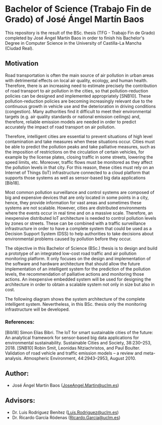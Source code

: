 # Bachelor of Science (Trabajo Fin de Grado) of José Ángel Martín Baos
This repository is the result of the BSc. thesis (TFG - Trabajo Fin de Grado) completed by José Ángel Martín Baos in order to finish his Bachelor's Degree in Computer Science in the University of Castilla-La Mancha (Ciudad Real). 

## Motivation
Road transportation is often the main source of air pollution in urban areas with detrimental effects on local air quality, ecology, and human health. Therefore, there is an increasing need to estimate precisely the contribution of road transport to air pollution in the cities, so that pollution-reduction policies can be designed and implemented appropriately [SNB10]. These pollution-reduction policies are becoming increasingly relevant due to the continuous growth in vehicle use and the deterioration in driving conditions (congestion). Many authorities find it difficult to meet their environmental targets (e.g. air quality standards or national emission ceilings) and, therefore, reliable emission models are needed in order to predict accurately the impact of road transport on air pollution. 

Therefore, intelligent cities are essential to prevent situations of high level contamination and take measures when these situations occur. Cities must be able to predict the pollution peaks and take palliative measures, such as the imposition of restrictions on the circulation of certain vehicles, for example by the license plates, closing traffic in some streets, lowering the speed limits, etc. Moreover, traffic flows must be monitored as they affect the pollution levels in that city. For this reason, these cities must rely on an Internet of Things (IoT) infrastructure connected to a cloud platform that supports those systems as well as sensor-based big data applications [Bib18]. 

Most common pollution surveillance and control systems are composed of big and expensive devices that are only located in some points in a city, hence, they provide information for vast areas and sometimes these systems are not scalable. However, cities are distributed environments where the events occur in real time and on a massive scale. Therefore, an inexpensive distributed IoT architecture is needed to control pollution levels by zones or streets. These can be combined with a traffic surveillance infrastructure in order to have a complete system that could be used as a Decision Support System (DSS) to help authorities to take decisions about environmental problems caused by pollution before they occur. 

The objective in this Bachelor of Science (BSc.) thesis is to design and build a prototype of an integrated low-cost road traffic and air pollution monitoring platform. It only focuses on the design and implementation of the software and hardware architecture that should allow the future implementation of an intelligent system for the prediction of the pollution levels, the recommendation of palliative actions and monitoring those actions. An inexpensive embedded system will be used for designing the architecture in order to obtain a scalable system not only in size but also in cost. 

The following diagram shows the system architecture of the complete intelligent system. Nevertheless, in this BSc. thesis only the monitoring infrastructure will be developed.


### References:
[Bib18] Simon Elias Bibri. The IoT for smart sustainable cities of the future: An analytical framework for sensor-based big data applications for environmental sustainability. Sustainable Cities and Society, 38:230–253, 2018.
[SNB10] Robin Smit, Leonidas Ntziachristos, and Paul Boulter. Validation of road vehicle and traffic emission models – a review and meta-analysis. Atmospheric Environment, 44:2943–2953, August 2010.


## Author:
* José Ángel Martín Baos (JoseAngel.Martin@uclm.es)

## Advisors:
* Dr. Luis Rodríguez Benítez (Luis.Rodriguez@uclm.es)
* Dr. Ricardo García Ródenas (Ricardo.Garcia@uclm.es)

